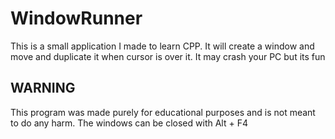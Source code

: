 # WindowRunner
This is a small application I made to learn CPP.
It will create a window and move and duplicate it when cursor is over it. It may crash your PC but its fun

## WARNING
This program was made purely for educational purposes and is not meant to do any harm.
The windows can be closed with Alt + F4
